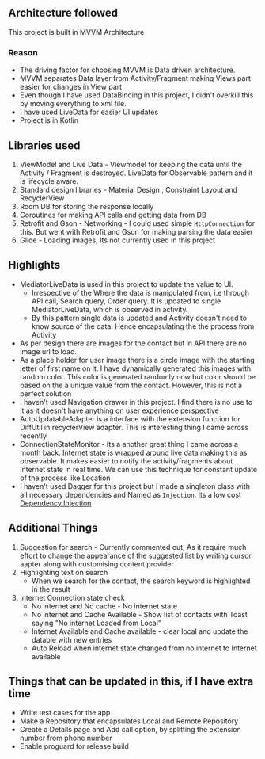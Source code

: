 ## Architecture followed 
This project is built in MVVM Architecture
### Reason
* The driving factor for choosing MVVM is Data driven architecture. 
* MVVM separates Data layer from Activity/Fragment making Views part easier for changes in View part
* Even though I have used DataBinding in this project, I didn't overkill this by moving everything to xml file. 
* I have used LiveData for easier UI updates
* Project is in Kotlin 

## Libraries used
1. ViewModel and Live Data - Viewmodel for keeping the data until the Activity / Fragment is destroyed. LiveData for Observable pattern and it is lifecycle aware.  
2. Standard design libraries - Material Design , Constraint Layout and RecyclerView 
3. Room DB for storing the response locally
4. Coroutines for making API calls and getting data from DB
5. Retrofit and Gson - Networking - I could used simple `HttpConnection` for this. But went with Retrofit and Gson for making parsing the data easier
6. Glide - Loading images, Its not currently used in this project

## Highlights
* MediatorLiveData is used in this project to update the value to UI.
    * Irrespective of the Where the data is manipulated from, i.e through API call, Search query, Order query. It is updated to single MediatorLiveData, which is observed in activity. 
    * By this pattern single data is updated and Activity doesn't need to know source of the data. Hence encapsulating the the process from Activity
* As per design there are images for the contact but in API there are no image url to load. 
* As a place holder for user image there is a circle image with the starting letter of first name on it. I have dynamically generated this images with random color.
This color is generated randomly now but color should be based on the a unique value from the contact.
However, this is not a perfect solution  
* I haven't used Navigation drawer in this project. I find there is no use to it as it doesn't have anything on user experience perspective
* AutoUpdatableAdapter is a interface with the extension function for DiffUtil in recyclerView adapter. This is interesting thing I came across recently
* ConnectionStateMonitor - Its a another great thing I came across a month back. Internet state is wrapped around live data making this as observable.
It makes easier to notify the activity/fragments about internet state in real time. We can use this technique for constant update of the process like Location  
* I haven't used Dagger for this project but I made a singleton class with all necessary dependencies and Named as `Injection`. Its a low cost [Dependency Injection](https://developer.android.com/training/dependency-injection/dagger-android) 

## Additional Things 
1. Suggestion for search - Currently commented out, As it require much effort to change the appearance of the suggested list by writing cursor aapter along with customising content provider
2. Highlighting text on search
    * When we search for the contact, the search keyword is highlighted in the result
3. Internet Connection state check
    *  No internet and No cache - No internet state
    *  No internet and Cache Available - Show list of contacts with Toast saying "No internet Loaded from Local"
    *  Internet Available and Cache available - clear local and update the datable with new entries
    *  Auto Reload when internet state changed from no internet to Internet available
    
## Things that can be updated in this, if I have extra time 
* Write test cases for the app
* Make a Repository that encapsulates Local and Remote Repository
* Create a Details page and Add call option, by splitting the extension number from phone number
* Enable proguard for release build 
